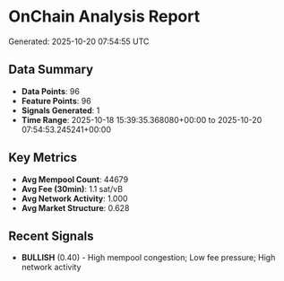 # OnChain Analysis Report
Generated: 2025-10-20 07:54:55 UTC

## Data Summary
- **Data Points**: 96
- **Feature Points**: 96
- **Signals Generated**: 1
- **Time Range**: 2025-10-18 15:39:35.368080+00:00 to 2025-10-20 07:54:53.245241+00:00

## Key Metrics
- **Avg Mempool Count**: 44679
- **Avg Fee (30min)**: 1.1 sat/vB
- **Avg Network Activity**: 1.000
- **Avg Market Structure**: 0.628

## Recent Signals
- **BULLISH** (0.40) - High mempool congestion; Low fee pressure; High network activity
